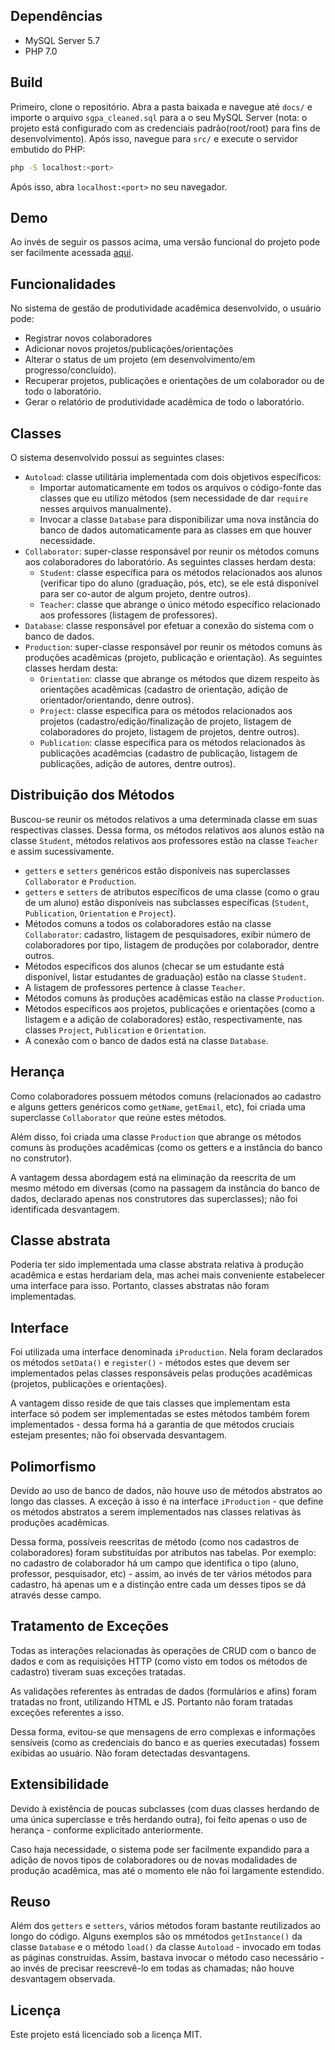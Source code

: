 ## Dependências

- MySQL Server 5.7
- PHP 7.0

## Build

Primeiro, clone o repositório. Abra a pasta baixada e navegue até `docs/` e importe o arquivo `sgpa_cleaned.sql` para a o seu MySQL Server (nota: o projeto está configurado com as credenciais padrão(root/root) para fins de desenvolvimento). Após isso, navegue para `src/` e execute o servidor embutido do PHP:

```bash
php -S localhost:<port>
```

Após isso, abra `localhost:<port>` no seu navegador.

## Demo

Ao invés de seguir os passos acima, uma versão funcional do projeto pode ser facilmente acessada [aqui](https://kevinws.com.br/p3/sgpa).

## Funcionalidades
No sistema de gestão de produtividade acadêmica desenvolvido, o usuário pode:

- Registrar novos colaboradores
- Adicionar novos projetos/publicações/orientações
- Alterar o status de um projeto (em desenvolvimento/em progresso/concluído).
- Recuperar projetos, publicações e orientações de um colaborador ou de todo o laboratório.
- Gerar o relatório de produtividade acadêmica de todo o laboratório.

## Classes
O sistema desenvolvido possui as seguintes clases:

- `Autoload`: classe utilitária implementada com dois objetivos específicos: 
    - Importar automaticamente em todos os arquivos o código-fonte das classes que eu utilizo métodos (sem necessidade de dar `require` nesses arquivos manualmente).
    - Invocar a classe `Database` para disponibilizar uma nova instância do banco de dados automaticamente para as classes em que houver necessidade.
- `Collaborator`: super-classe responsável por reunir os métodos comuns aos colaboradores do laboratório. As seguintes classes herdam desta:
    - `Student`: classe específica para os métodos relacionados aos alunos (verificar tipo do aluno (graduação, pós, etc), se ele está disponível para ser co-autor de algum projeto, dentre outros).
    - `Teacher`: classe que abrange o único método específico relacionado aos professores (listagem de professores).
- `Database`: classe responsável por efetuar a conexão do sistema com o banco de dados.
- `Production`: super-classe responsável por reunir os métodos comuns às produções acadêmicas (projeto, publicação e orientação). As seguintes classes herdam desta:
    - `Orientation`: classe que abrange os métodos que dizem respeito às orientações acadêmicas (cadastro de orientação, adição de orientador/orientando, denre outros).
    - `Project`: classe específica para os métodos relacionados aos projetos (cadastro/edição/finalização de projeto, listagem de colaboradores do projeto, listagem de projetos, dentre outros).
    - `Publication`: classe específica para os métodos relacionados às publicações acadêmcias (cadastro de publicação, listagem de publicações, adição de autores, dentre outros).

## Distribuição dos Métodos

Buscou-se reunir os métodos relativos a uma determinada classe em suas respectivas classes. Dessa forma, os métodos relativos aos alunos estão na classe `Student`, métodos relativos aos professores estão na classe `Teacher` e assim sucessivamente.
- `getters` e `setters` genéricos estão disponíveis nas superclasses `Collaborator` e `Production`.
- `getters` e `setters` de atributos específicos de uma classe (como o grau de um aluno) estão disponíveis nas subclasses específicas (`Student`, `Publication`, `Orientation` e `Project`).
- Métodos comuns a todos os colaboradores estão na classe `Collaborator`: cadastro, listagem de pesquisadores, exibir número de colaboradores por tipo, listagem de produções por colaborador, dentre outros.
- Métodos específicos dos alunos (checar se um estudante está disponível, listar estudantes de graduação) estão na classe `Student`.
- A listagem de professores pertence à classe `Teacher`.
- Métodos comuns às produções acadêmicas estão na classe `Production`.
- Métodos específicos aos projetos, publicações e orientações (como a listagem e a adição de colaboradores) estão, respectivamente, nas classes `Project`, `Publication` e `Orientation`.
- A conexão com o banco de dados está na classe `Database`.

## Herança
Como colaboradores possuem métodos comuns (relacionados ao cadastro e alguns getters genéricos como `getName`, `getEmail`, etc), foi criada uma superclasse `Collaborator` que reúne estes métodos.

Além disso, foi criada uma classe `Production` que abrange os métodos comuns às produções acadêmicas (como os getters e a instância do banco no construtor).

A vantagem dessa abordagem está na eliminação da reescrita de um mesmo método em diversas (como na passagem da instância do banco de dados, declarado apenas nos construtores das superclasses); não foi identificada desvantagem.
## Classe abstrata
Poderia ter sido implementada uma classe abstrata relativa à produção acadêmica e estas herdariam dela, mas achei mais conveniente estabelecer uma interface para isso. Portanto, classes abstratas não foram implementadas.

## Interface
Foi utilizada uma interface denominada `iProduction`. Nela foram declarados os métodos `setData()` e `register()` - métodos estes que devem ser implementados pelas classes responsáveis pelas produções acadêmicas (projetos, publicações e orientações).

A vantagem disso reside de que tais classes que implementam esta interface só podem ser implementadas se estes métodos também forem implementados - dessa forma há a garantia de que métodos cruciais estejam presentes; não foi observada desvantagem.

## Polimorfismo
Devido ao uso de banco de dados, não houve uso de métodos abstratos ao longo das classes. A exceção à isso é na interface `iProduction` - que define os métodos abstratos a serem implementados nas classes relativas às produções acadêmicas.

Dessa forma, possíveis reescritas de método (como nos cadastros de colaboradores) foram substituídas por atributos nas tabelas. Por exemplo: no cadastro de colaborador há um campo que identifica o tipo (aluno, professor, pesquisador, etc) - assim, ao invés de ter vários métodos para cadastro, há apenas um e a distinção entre cada um desses tipos se dá através desse campo.

## Tratamento de Exceções
Todas as interações relacionadas às operações de CRUD com o banco de dados e com as requisições HTTP (como visto em todos os métodos de cadastro) tiveram suas exceções tratadas.

As validações referentes às entradas de dados (formulários e afins) foram tratadas no front, utilizando HTML e JS. Portanto não foram tratadas exceções referentes a isso.

Dessa forma, evitou-se que mensagens de erro complexas e informações sensíveis (como as credenciais do banco e as queries executadas) fossem exibidas ao usuário. Não foram detectadas desvantagens.
## Extensibilidade
Devido à existência de poucas subclasses (com duas classes herdando de uma única superclasse e três herdando outra), foi feito apenas o uso de herança - conforme explicitado anteriormente.

Caso haja necessidade, o sistema pode ser facilmente expandido para a adição de novos tipos de colaboradores ou de novas modalidades de produção acadêmica, mas até o momento ele não foi largamente estendido.

## Reuso
Além dos `getters` e `setters`, vários métodos foram bastante reutilizados ao longo do código. Alguns exemplos são os mmétodos `getInstance()` da classe `Database` e o método `load()` da classe `Autoload` - invocado em todas as páginas construídas. Assim, bastava invocar o método caso necessário - ao invés de precisar reescrevê-lo em todas as chamadas; não houve desvantagem observada.

## Licença

Este projeto está licenciado sob a licença MIT.